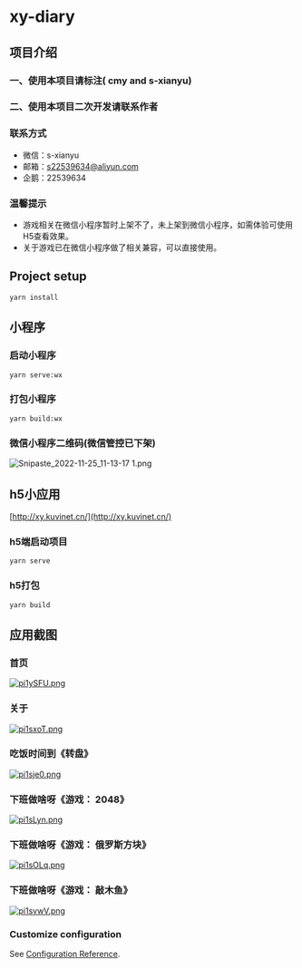 # xy-diary

## 项目介绍
### 一、使用本项目请标注( cmy and s-xianyu)
### 二、使用本项目二次开发请联系作者
### 联系方式

- 微信：s-xianyu
- 邮箱：s22539634@aliyun.com
- 企鹅：22539634

### 温馨提示
- 游戏相关在微信小程序暂时上架不了，未上架到微信小程序，如需体验可使用H5查看效果。 
- 关于游戏已在微信小程序做了相关兼容，可以直接使用。

## Project setup
```
yarn install
```

## 小程序

### 启动小程序
```
yarn serve:wx
```
### 打包小程序
```
yarn build:wx
```


### 微信小程序二维码(微信管控已下架)

![Snipaste_2022-11-25_11-13-17 _1_.png](https://s2.loli.net/2022/11/25/mQKp2cBIOYGD7xd.png)

## h5小应用
[http://xy.kuvinet.cn/](http://xy.kuvinet.cn/)

### h5端启动项目
```
yarn serve
```

### h5打包
```
yarn build
```

## 应用截图

### 首页
[![pi1ySFU.png](https://z1.ax1x.com/2023/11/08/pi1ySFU.png)](https://imgse.com/i/pi1ySFU)
### 关于
[![pi1sxoT.png](https://z1.ax1x.com/2023/11/08/pi1sxoT.png)](https://imgse.com/i/pi1sxoT)
### 吃饭时间到《转盘》
[![pi1sje0.png](https://z1.ax1x.com/2023/11/08/pi1sje0.png)](https://imgse.com/i/pi1sje0)
### 下班做啥呀《游戏： 2048》
[![pi1sLyn.png](https://z1.ax1x.com/2023/11/08/pi1sLyn.png)](https://imgse.com/i/pi1sLyn)
### 下班做啥呀《游戏： 俄罗斯方块》
[![pi1sOLq.png](https://z1.ax1x.com/2023/11/08/pi1sOLq.png)](https://imgse.com/i/pi1sOLq)
### 下班做啥呀《游戏： 敲木鱼》
[![pi1svwV.png](https://z1.ax1x.com/2023/11/08/pi1svwV.png)](https://imgse.com/i/pi1svwV)

### Customize configuration
See [Configuration Reference](https://cli.vuejs.org/config/).
